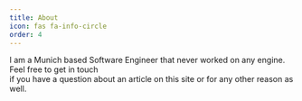 ```yaml
---
title: About
icon: fas fa-info-circle
order: 4
---
```


I am a Munich based Software Engineer that never worked on any engine. Feel free to get in touch  
if you have a question about an article on this site or for any other reason as well.
